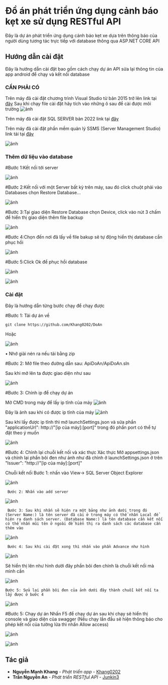 # Đồ án phát triển ứng dụng cảnh báo kẹt xe sử dụng RESTful API

Đây là dự án phát triển ứng dụng cảnh báo kẹt xe dựa trên thông báo của người dùng tương tác trực tiếp với database thông qua ASP.NET CORE API

## Hướng dẫn cài đặt

Đây là hướng dẫn cài đặt bao gồm cách chạy dự án API sửa lại thông tin của app android để chạy và kết nối database

### CẦN PHẢI CÓ

Trên máy đã cài đặt chương trình Visual Studio từ bản 2015 trở lên link tại [đây](https://visualstudio.microsoft.com/vs/)
Sau khi chạy file cài đặt hãy tích vào những ô sau để cài được môi trường 
![ảnh](https://github.com/Khang0202/DoAn/blob/main/HinhAnhDoAnNganh/cai%20Visual.png)
 
Trên máy đã cài đặt SQL SERVER bản 2022 link tại [đây](https://www.microsoft.com/en-us/sql-server/sql-server-downloads)

Trên máy đã cài đặt phần mềm quản lý SSMS (Server Management Studio) link tải tại [đây](https://learn.microsoft.com/en-us/sql/ssms/download-sql-server-management-studio-ssms?view=sql-server-ver16)

![ảnh](https://github.com/Khang0202/DoAn/blob/main/HinhAnhDoAnNganh/TảiSSMS.png)

### Thêm dữ liệu vào database

#Bước 1:Kết nối tới server

![ảnh](https://github.com/Khang0202/DoAn/blob/main/HinhAnhDoAnNganh/Ketnoi1.png)

#Bước 2:Kết nối với một Server bất kỳ trên máy, sau đó click chuột phải vào Databases chọn Restore Database…

![ảnh](https://github.com/Khang0202/DoAn/blob/main/HinhAnhDoAnNganh/Ketnoi2.png)

#Bước 3:Tại giao diện Restore Database chọn Device, click vào nút 3 chấm để hiển thị giao diện thêm file backup

![ảnh](https://github.com/Khang0202/DoAn/blob/main/HinhAnhDoAnNganh/Ketnoi3.png)

#Bước 4:Chọn đến nơi đã lấy về file bakup sẽ tự động hiển thị database cần phục hồi

![ảnh](https://github.com/Khang0202/DoAn/blob/main/HinhAnhDoAnNganh/Ketnoi4_1.png)

#Bước 5:Click Ok để phục hồi database

![ảnh](https://github.com/Khang0202/DoAn/blob/main/HinhAnhDoAnNganh/Ketnoi3_1.png)

![ảnh](https://github.com/Khang0202/DoAn/blob/main/HinhAnhDoAnNganh/Ketnoi5_1.png)

### Cài đặt

Đây là hướng dẫn từng bước chạy để chạy được 


#Bước 1: Tải dự án về

    git clone https://github.com/Khang0202/DoAn
    

Hoặc

![ảnh](https://github.com/Khang0202/DoAn/blob/main/HinhAnhDoAnNganh/taizip.png)

• Nhớ giải nén ra nếu tải bằng zip

#Bước 2: Mở file theo đường dẫn sau: ApiDoAn/ApiDoAn.sln

Sau khi mở lên ta được giao diện như sau

![ảnh](https://github.com/Khang0202/DoAn/blob/main/HinhAnhDoAnNganh/AnhDef.png)

#Bước 3: Chỉnh ip để chạy dự án

  Mở CMD trong máy để lấy ip tĩnh của máy
![ảnh](https://github.com/Khang0202/DoAn/blob/main/HinhAnhDoAnNganh/cmd.png)

  Đây là ảnh sau khi có được ip tĩnh của máy
![ảnh](https://github.com/Khang0202/DoAn/blob/main/HinhAnhDoAnNganh/cmdip.png)

   Sau khi lấy được ip tĩnh thì mở launchSettings.json và sửa phẩn "applicationUrl": http://"[ip của máy]:[port]" trong đó phần port có thể tự đặt theo ý muốn

![ảnh](https://github.com/Khang0202/DoAn/blob/main/HinhAnhDoAnNganh/CaiDatURL.png)

#Bước 4: Chỉnh lại chuỗi kết nối và xác thực
  Xác thực
    Mở appsettings.json và chỉnh lại phần bôi đen như ảnh như đã chỉnh ở launchSettings.json ở trên "Issuer": "http://"[ip của máy]:[port]"


  Chuỗi kết nối
     Bước 1: nhấn vào View-> SQL Server Object Explorer

![ảnh](https://github.com/Khang0202/DoAn/blob/main/HinhAnhDoAnNganh/Chuoiketnoi1.png)

     Bước 2: Nhấn vào add server

![ảnh](https://github.com/Khang0202/DoAn/blob/main/HinhAnhDoAnNganh/Chuoiketnoi2.png)

     Bước 3: Sau khi nhấn sẽ hiện ra một bảng như ảnh dưới trong đó (Server Name:) là tên server đã cài ở trong máy có thể nhấn Local để hiện ra danh sách server. (Database Name:) là tên database cần kết nối có thể nhấn mũi tên ở ngoài để hiển thị ra danh sách các database cần thêm vào
           
![ảnh](https://github.com/Khang0202/DoAn/blob/main/HinhAnhDoAnNganh/Chuoiketnoi3.png)

     Bước 4: Sau khi cài đặt xong thì nhấn vào phần Advance như hình

![ảnh](https://github.com/Khang0202/DoAn/blob/main/HinhAnhDoAnNganh/Chuoiketnoi4.png)

   Sẽ hiển thị lên như hình dưới đây phần bôi đen chính là chuỗi kết nối mà mình cần

![ảnh](https://github.com/Khang0202/DoAn/blob/main/HinhAnhDoAnNganh/Chuoiketnoi5.png)

    Bước 5: Sửa lại phần bôi đen của ảnh dưới đây thành chuỗi kết nối ta lấy được ở bước 4

![ảnh](https://github.com/Khang0202/DoAn/blob/main/HinhAnhDoAnNganh/Chuoiketnoi6.png)

#Bước 5: Chạy dự án
 Nhấn F5 để chạy dự án sau khi chạy sẽ hiển thị console và giao diện của swagger (Nếu chạy lần đầu sẽ hiện thông báo cho phép kết nối của tường lửa thì nhấn Allow access)

![ảnh](https://github.com/Khang0202/DoAn/blob/main/HinhAnhDoAnNganh/console.png)

![ảnh](https://github.com/Khang0202/DoAn/blob/main/HinhAnhDoAnNganh/GiaoDienSwagger.png)





## Tác giả

  - **Nguyễn Mạnh Khang** - *Phát triển app* -
    [Khang0202](https://github.com/Khang0202)
 - **Trần Nguyễn An** - *Phát triển RESTful API* -
    [Junkin3](https://github.com/Junkin3)



